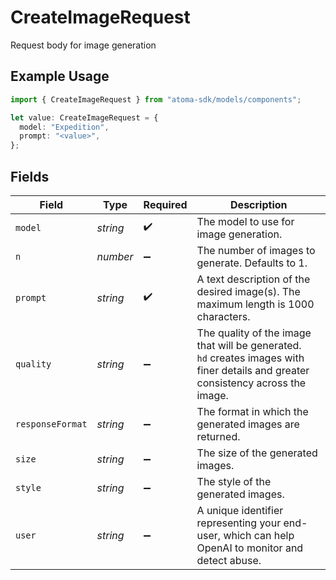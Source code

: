 # CreateImageRequest

Request body for image generation

## Example Usage

```typescript
import { CreateImageRequest } from "atoma-sdk/models/components";

let value: CreateImageRequest = {
  model: "Expedition",
  prompt: "<value>",
};
```

## Fields

| Field                                                                                                                             | Type                                                                                                                              | Required                                                                                                                          | Description                                                                                                                       |
| --------------------------------------------------------------------------------------------------------------------------------- | --------------------------------------------------------------------------------------------------------------------------------- | --------------------------------------------------------------------------------------------------------------------------------- | --------------------------------------------------------------------------------------------------------------------------------- |
| `model`                                                                                                                           | *string*                                                                                                                          | :heavy_check_mark:                                                                                                                | The model to use for image generation.                                                                                            |
| `n`                                                                                                                               | *number*                                                                                                                          | :heavy_minus_sign:                                                                                                                | The number of images to generate. Defaults to 1.                                                                                  |
| `prompt`                                                                                                                          | *string*                                                                                                                          | :heavy_check_mark:                                                                                                                | A text description of the desired image(s). The maximum length is 1000 characters.                                                |
| `quality`                                                                                                                         | *string*                                                                                                                          | :heavy_minus_sign:                                                                                                                | The quality of the image that will be generated.<br/>`hd` creates images with finer details and greater consistency across the image. |
| `responseFormat`                                                                                                                  | *string*                                                                                                                          | :heavy_minus_sign:                                                                                                                | The format in which the generated images are returned.                                                                            |
| `size`                                                                                                                            | *string*                                                                                                                          | :heavy_minus_sign:                                                                                                                | The size of the generated images.                                                                                                 |
| `style`                                                                                                                           | *string*                                                                                                                          | :heavy_minus_sign:                                                                                                                | The style of the generated images.                                                                                                |
| `user`                                                                                                                            | *string*                                                                                                                          | :heavy_minus_sign:                                                                                                                | A unique identifier representing your end-user, which can help OpenAI to monitor and detect abuse.                                |